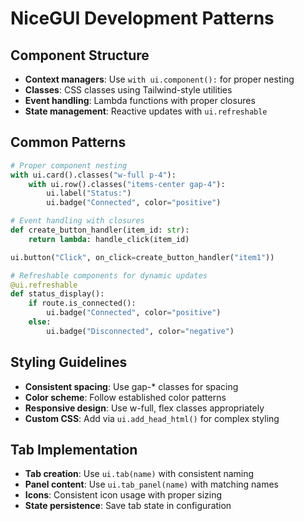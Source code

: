 # NiceGUI Development Patterns

## Component Structure
- **Context managers**: Use `with ui.component():` for proper nesting
- **Classes**: CSS classes using Tailwind-style utilities
- **Event handling**: Lambda functions with proper closures
- **State management**: Reactive updates with `ui.refreshable`

## Common Patterns
```python
# Proper component nesting
with ui.card().classes("w-full p-4"):
    with ui.row().classes("items-center gap-4"):
        ui.label("Status:")
        ui.badge("Connected", color="positive")

# Event handling with closures
def create_button_handler(item_id: str):
    return lambda: handle_click(item_id)

ui.button("Click", on_click=create_button_handler("item1"))

# Refreshable components for dynamic updates
@ui.refreshable
def status_display():
    if route.is_connected():
        ui.badge("Connected", color="positive")
    else:
        ui.badge("Disconnected", color="negative")
```

## Styling Guidelines
- **Consistent spacing**: Use gap-* classes for spacing
- **Color scheme**: Follow established color patterns
- **Responsive design**: Use w-full, flex classes appropriately
- **Custom CSS**: Add via `ui.add_head_html()` for complex styling

## Tab Implementation
- **Tab creation**: Use `ui.tab(name)` with consistent naming
- **Panel content**: Use `ui.tab_panel(name)` with matching names
- **Icons**: Consistent icon usage with proper sizing
- **State persistence**: Save tab state in configuration
